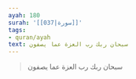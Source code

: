 ```yaml
---
ayah: 180
surah: '[[037|سورة]]'
tags:
- quran/ayah
text: سبحان ربك رب العزة عما يصفون
---
```

> سبحان ربك رب العزة عما يصفون
